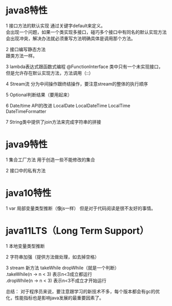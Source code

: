 
# java8特性  
1 接口方法的默认实现
通过关键字default来定义。  
会出现一个问题，如果一个类实现多接口，碰巧多个接口中有同名的默认实现方法会出现冲突，解决办法就必须重写方法明确具体是调用那个方法。

2 接口编写静态方法  
跟类方法一样。

3 lambda表达式跟函数式编程
@FunctionInterface 类中只有一个未实现接口，但是允许存在默认实现方法，方法调用（::）  

4 Stream流
分为中间操作跟终结操作，要注意stream的整体的执行顺序  

5 Optional判断结果（要用起来）

6 Date/time API的改进
LocalDate LocalDateTime LocalTime DateTimeFormatter

7 String类中提供了join方法来完成字符串的拼接

# java9特性 
1 集合工厂方法
用于创造一些不能修改的集合  

2 接口中的私有方法

# java10特性
1 var 局部变量类型推断（像js一样）
但是对于代码阅读是很不友好的事情。

# java11LTS（Long Term Support）  
1 本地变量类型推断

2 字符串加强（提供方法做处理，如去掉空格）

3 stream 新方法
takeWhile dropWhile（就是一个判断）  
.takeWhile(n -> n < 3)  表示n<3成立都运行  
.dropWhile(n -> n < 3)  表示n<3不成立才开始运行  

总结：
对于程序员来说，要注意跟学习的新技术不多，每个版本都会有gc的优化，性能指标也是影响java发展的最重要因素了。

